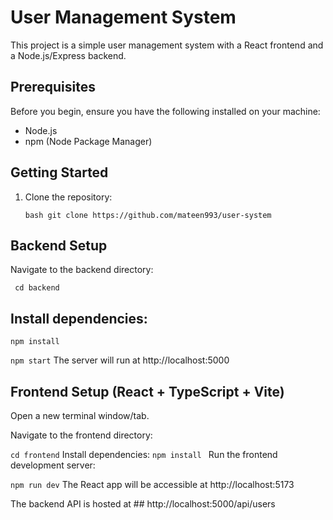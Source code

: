 # User Management System

This project is a simple user management system with a React frontend and a Node.js/Express backend.

## Prerequisites

Before you begin, ensure you have the following installed on your machine:

- Node.js
- npm (Node Package Manager)

## Getting Started

1. Clone the repository:

   ```bash git clone https://github.com/mateen993/user-system ```

  

## Backend Setup

Navigate to the backend directory:

```  cd backend ```

## Install dependencies:
 ``` npm install ```



``` npm start ```
The server will run at http://localhost:5000



## Frontend Setup (React + TypeScript + Vite)
Open a new terminal window/tab.

Navigate to the frontend directory:


``` cd frontend ```
Install dependencies:
```npm install ```
Run the frontend development server:

``` npm run dev ```
The React app will be accessible at http://localhost:5173 

The backend API is hosted at ## http://localhost:5000/api/users


   

